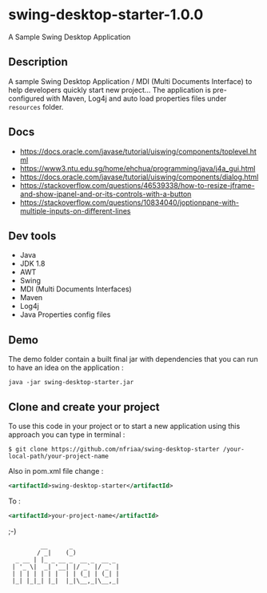 # swing-desktop-starter-1.0.0
A Sample Swing Desktop Application 

## Description
A sample Swing Desktop Application / MDI (Multi Documents Interface) to help developers quickly start new project... 
The application is pre-configured with Maven, Log4j and auto load properties files under `resources` folder.  

## Docs
- https://docs.oracle.com/javase/tutorial/uiswing/components/toplevel.html
- https://www3.ntu.edu.sg/home/ehchua/programming/java/j4a_gui.html
- https://docs.oracle.com/javase/tutorial/uiswing/components/dialog.html
- https://stackoverflow.com/questions/46539338/how-to-resize-jframe-and-show-jpanel-and-or-its-controls-with-a-button
- https://stackoverflow.com/questions/10834040/joptionpane-with-multiple-inputs-on-different-lines

## Dev tools
* Java 
* JDK 1.8
* AWT
* Swing
* MDI (Multi Documents Interfaces)
* Maven
* Log4j
* Java Properties config files

## Demo
The demo folder contain a built final jar with dependencies that you can run to have an idea on the application : 
```
java -jar swing-desktop-starter.jar 
```
## Clone and create your project
To use this code in your project or to start a new application using this approach you can type in terminal : 
```
$ git clone https://github.com/nfriaa/swing-desktop-starter /your-local-path/your-project-name
```
Also in pom.xml file change : 
```xml
<artifactId>swing-desktop-starter</artifactId>
```
To : 
```xml
<artifactId>your-project-name</artifactId>
```


;-)
```
         __      _             
        / _|    (_)            
  _ __ | |_ _ __ _  __ _  __ _ 
 | '_ \|  _| '__| |/ _` |/ _` |
 | | | | | | |  | | (_| | (_| |
 |_| |_|_| |_|  |_|\__,_|\__,_|
```                             
